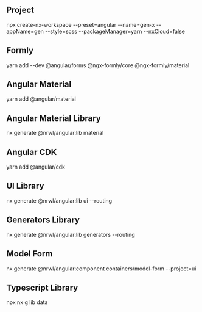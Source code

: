 ## Project
npx create-nx-workspace --preset=angular --name=gen-x --appName=gen --style=scss --packageManager=yarn --nxCloud=false

## Formly
yarn add --dev @angular/forms @ngx-formly/core @ngx-formly/material

## Angular Material
yarn add @angular/material

## Angular Material Library
nx generate @nrwl/angular:lib material 

## Angular CDK
yarn add @angular/cdk

## UI Library
nx generate @nrwl/angular:lib ui --routing

## Generators Library
nx generate @nrwl/angular:lib generators --routing

## Model Form
nx generate @nrwl/angular:component containers/model-form --project=ui 

## Typescript Library
npx nx g lib data